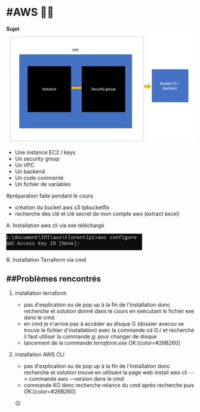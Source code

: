 #AWS :technologist:
============

**Sujet**
![aws terraform](MicrosoftTeams-image.png)

* Une instance EC2 / keys
* Un security group
* Un VPC
* Un backend
* Un code commenté
* Un fichier de variables

#préparation faite pendant le cours 
* création du bucket aws s3 tpbucketflo
* recherche des clé et clé secret de mon compte aws (extract excel)

A. Installation aws cli via exe téléchargé

![aws configure](image.png)

B. Installation Terraform via cmd 



##Problèmes rencontrés
-------------------
1. installation terraform 
    * pas d'explication ou de pop up à la fin de l'installation donc recherche et solution donné dans le cours en exécutant le fichier exe dans le cmd.
    * en cmd je n'arrive pas à accéder au disque G (dossier avecou se trouve le fichier d'installation) avec la commande cd G:/ et recherche il faut utiliser la commande g: pour changer de disque
    * lancement de la commande *terraform.exe* OK:[color=#26B260]

2. installation AWS CLI
    * pas d'explication ou de pop up à la fin de l'installation donc recherche et solution trouvé en utilisant la page web install aws cli --> commande aws --version dans le cmd
    * commande KO donc recherche relance du cmd après recherche puis OK:[color=#26B260]



    :wink:
